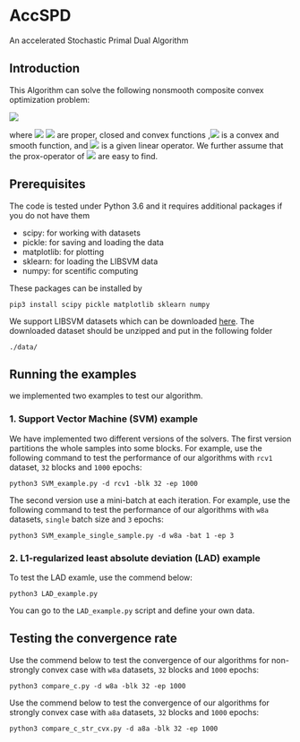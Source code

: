# AccSPD
An accelerated Stochastic Primal Dual Algorithm

## Introduction
This Algorithm can solve the following nonsmooth composite convex optimization problem:

<img src="https://render.githubusercontent.com/render/math?math=$\min_{x \in \mathbb{R}^p}\Big\{ f(x) %2B h(x) %2B g(Kx)\big\}$"> 


where <img src="https://render.githubusercontent.com/render/math?math=$f:\mathbb{R}^p\to\mathbb{R}\cup\{+\infty\}$"> <img src="https://render.githubusercontent.com/render/math?math=$g:\mathbb{R}^d\to\mathbb{R}\cup\{+\infty\}$"> are proper, closed and convex functions ,<img src="https://render.githubusercontent.com/render/math?math=$h:\mathbb{R}^p\to\mathbb{R}\cup\{+\infty\}$"> is a convex and smooth function, and <img src="https://render.githubusercontent.com/render/math?math=$K:\mathbb{R}^p \to\mathbb{R}^d$"> is a given linear operator. We further assume that the prox-operator of <img src="https://render.githubusercontent.com/render/math?math=$f, g$"> are easy to find.

## Prerequisites

The code is tested under Python 3.6 and it requires additional packages if you do not have them

* scipy: for working with datasets
* pickle: for saving and loading the data
* matplotlib: for plotting
* sklearn: for loading the LIBSVM data
* numpy: for scentific computing

These packages can be installed by
```
pip3 install scipy pickle matplotlib sklearn numpy
```
We support LIBSVM datasets which can be downloaded [here](https://www.csie.ntu.edu.tw/~cjlin/libsvmtools/datasets/binary.html). The downloaded dataset should be unzipped and put in the following folder

```
./data/
```

## Running the examples

we implemented two examples to test our algorithm.

### 1. Support Vector Machine (SVM) example

We have implemented two different versions of the solvers. The first version partitions the whole samples into some blocks. For example, use the following command to test the performance of our algorithms with `rcv1` dataset, `32` blocks and `1000` epochs:

```
python3 SVM_example.py -d rcv1 -blk 32 -ep 1000
```

The second version use a mini-batch at each iteration. For example, use the following command to test the performance of our algorithms with `w8a` datasets, `single` batch size and `3` epochs:

```
python3 SVM_example_single_sample.py -d w8a -bat 1 -ep 3
```

### 2. L1-regularized least absolute deviation (LAD) example

To test the LAD examle, use the commend below:
```
python3 LAD_example.py
```
You can go to the `LAD_example.py` script and define your own data.

## Testing the convergence rate

Use the commend below to test the convergence of our algorithms for non-strongly convex case with `w8a` datasets, `32` blocks and `1000` epochs:

```
python3 compare_c.py -d w8a -blk 32 -ep 1000
```

Use the commend below to test the convergence of our algorithms for strongly convex case with `a8a` datasets, `32` blocks and `1000` epochs:

```
python3 compare_c_str_cvx.py -d a8a -blk 32 -ep 1000
```
